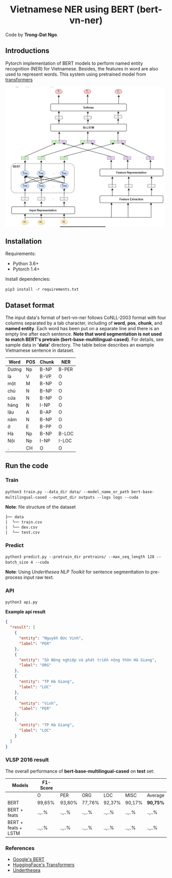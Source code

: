 <h1 align="center">Vietnamese NER using BERT (bert-vn-ner)</h1>

Code by **Trong-Dat Ngo**.

## Introductions
Pytorch implementation of BERT models to perform named entity recognition (NER) for Vietnamese. Besides, the features in word are also used to represent words. This system using pretrained model from 
[transformers](https://github.com/huggingface/transformers)

<img src="./images/model_architecture.PNG" width="500"/>

## Installation
Requirements:
- Python 3.6+
- Pytorch 1.4+

Install dependencies:

`pip3 install -r requirements.txt`

## Dataset format
The input data's format of bert-vn-ner follows CoNLL-2003 format with four columns separated by a tab character, 
including of **word**, **pos**, **chunk**, and **named entity**. Each word has been put on a separate line and there is 
an empty line after each sentence. **Note that word segmentation is not used to match BERT's pretrain 
(bert-base-multilingual-cased)**. For details, see sample data in **'data'** directory. The table below describes an 
example Vietnamese sentence in dataset.

| Word      | POS | Chunk | NER   |
|-----------|-----|-------|-------|
|Dương	    |Np	  |B-NP	  |B-PER  |
|là	        |V	  |B-VP	  |O      |
|một	    |M	  |B-NP	  |O      |
|chủ       	|N	  |B-NP	  |O      |
|cửa    	|N	  |B-NP	  |O      |
|hàng	    |N	  |I-NP	  |O      |
|lâu	    |A	  |B-AP	  |O      |
|năm	    |N	  |B-NP	  |O      |
|ở	        |E	  |B-PP	  |O      |
|Hà  	    |Np	  |B-NP	  |B-LOC  |
|Nội	    |Np	  |I-NP	  |I-LOC  |
|.	        |CH	  |O	  |O      |

## Run the code
### Train
`python3 train.py --data_dir data/ --model_name_or_path bert-base-multilingual-cased --output_dir outputs --logs logs --cuda`

**Note**: file structure of the dataset
```text
├── data
|  └── train.csv
|  └── dev.csv
|  └── test.csv
```

### Predict
`python3 predict.py --pretrain_dir pretrains/ --max_seq_length 128 --batch_size 4 --cuda`

**Note**: Using *Underthesea NLP Toolkit* for sentence segmenttation to pre-process input raw text.
### API
`python3 api.py`

**Example api result**
```json
{
  "result": [
    {
      "entity": "Nguyễn Đức Vinh",
      "label": "PER"
    },
    {
      "entity": "Sở Nông nghiệp và phát triển nông thôn Hà Giang",
      "label": "ORG"
    },
    {
      "entity": "TP Hà Giang",
      "label": "LOC"
    },
    {
      "entity": "Vinh",
      "label": "PER"
    },
    {
      "entity": "TP Hà Giang",
      "label": "LOC"
    }
  ]
}
```



### VLSP 2016 result

The overall performance of **bert-base-multilingual-cased** on **test** set:



| Models              |       F1-Score                                                        ||||||
|---------------------|------------|------------|------------|------------|------------|-----------|
|                     | O          | PER        | ORG        | LOC        | MISC       | Average   |
| BERT                |  99,65%    |  93,80%    |  77,76%    |  92,37%    |  90,17%    |  **90,75%**   |
| BERT + feats        |  ..,..%    |  ..,..%    |  ..,..%    |  ..,..%    |  ..,..%    |  ..,..%   |
| BERT + feats + LSTM |  ..,..%    |  ..,..%    |  ..,..%    |  ..,..%    |  ..,..%    |  ..,..%   |


### References
- [Google's BERT](https://github.com/google-research/bert)
- [HuggingFace's Transformers](https://github.com/huggingface/pytorch-transformers)
- [Underthesea](https://github.com/undertheseanlp/underthesea)

